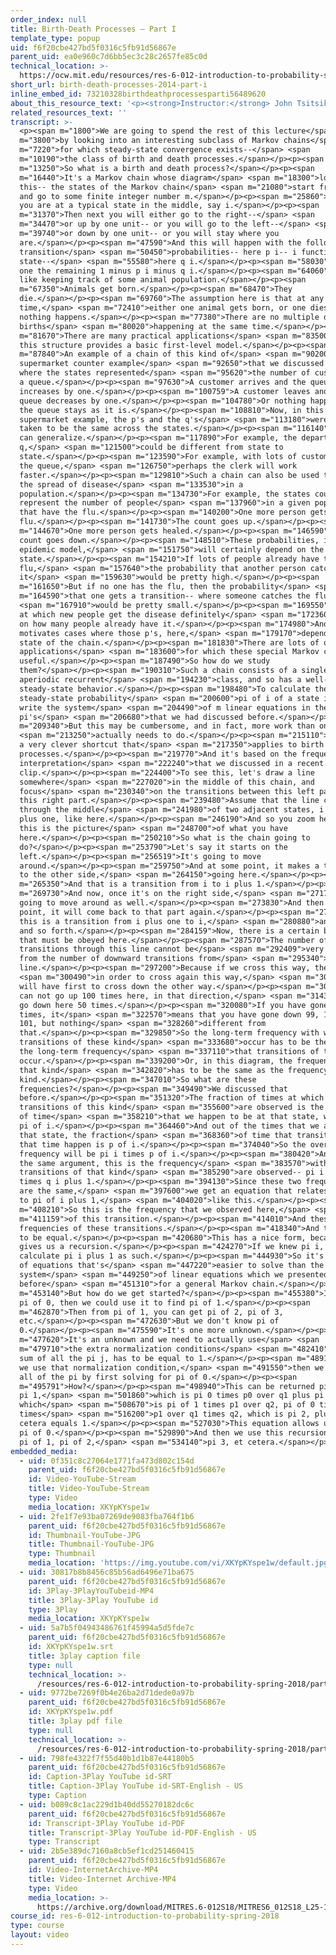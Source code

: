 ```yaml
---
order_index: null
title: Birth-Death Processes — Part I
template_type: popup
uid: f6f20cbe427bd5f0316c5fb91d56867e
parent_uid: ea0e960c7d6bb5ec3c28c2657fe85c0d
technical_location: >-
  https://ocw.mit.edu/resources/res-6-012-introduction-to-probability-spring-2018/part-iii-random-processes/birth-death-processes-2014-part-i
short_url: birth-death-processes-2014-part-i
inline_embed_id: 73210328birthdeathprocessesparti56489620
about_this_resource_text: '<p><strong>Instructor:</strong> John Tsitsiklis</p>'
related_resources_text: ''
transcript: >-
  <p><span m="1800">We are going to spend the rest of this lecture</span> <span
  m="3800">by looking into an interesting subclass of Markov chains</span> <span
  m="7220">for which steady-state convergence exists--</span> <span
  m="10190">the class of birth and death processes.</span></p><p><span
  m="13250">So what is a birth and death process?</span></p><p><span
  m="16440">It's a Markov chain whose diagram</span> <span m="18300">looks like
  this-- the states of the Markov chain</span> <span m="21080">start from zero
  and go to some finite integer number m.</span></p><p><span m="25860">And if
  you are at a typical state in the middle, say i.</span></p><p><span
  m="31370">Then next you will either go to the right--</span> <span
  m="34470">or up by one unit-- or you will go to the left--</span> <span
  m="39740">or down by one unit-- or you will stay where you
  are.</span></p><p><span m="47590">And this will happen with the following
  transition</span> <span m="50450">probabilities-- here p i-- i function of the
  state--</span> <span m="55580">here q i.</span></p><p><span m="58030">And this
  one the remaining 1 minus p i minus q i.</span></p><p><span m="64060">So it's
  like keeping track of some animal population.</span></p><p><span
  m="67350">Animals get born.</span></p><p><span m="68470">They
  die.</span></p><p><span m="69760">The assumption here is that at any point in
  time,</span> <span m="72410">either one animal gets born, or one dies, or
  nothing happens.</span></p><p><span m="77380">There are no multiple deaths, no
  births</span> <span m="80020">happening at the same time.</span></p><p><span
  m="81670">There are many practical applications</span> <span m="83500">where
  this structure provides a basic first-level model.</span></p><p><span
  m="87840">An example of a chain of this kind of</span> <span m="90200">was the
  supermarket counter example</span> <span m="92650">that we discussed before,
  where the states represented</span> <span m="95620">the number of customers in
  a queue.</span></p><p><span m="97630">A customer arrives and the queue
  increases by one.</span></p><p><span m="100759">A customer leaves and the
  queue decreases by one.</span></p><p><span m="104780">Or nothing happens and
  the queue stays as it is.</span></p><p><span m="108810">Now, in this
  supermarket example, the p's and the q's</span> <span m="113180">were all
  taken to be the same across the states.</span></p><p><span m="116140">But we
  can generalize.</span></p><p><span m="117890">For example, the departure rate,
  q,</span> <span m="121500">could be different from state to
  state.</span></p><p><span m="123590">For example, with lots of customers in
  the queue,</span> <span m="126750">perhaps the clerk will work
  faster.</span></p><p><span m="129810">Such a chain can also be used to model
  the spread of disease</span> <span m="133530">in a
  population.</span></p><p><span m="134730">For example, the states could
  represent the number of people</span> <span m="137960">in a given population
  that have the flu.</span></p><p><span m="140200">One more person gets the
  flu.</span></p><p><span m="141730">The count goes up.</span></p><p><span
  m="144670">One more person gets healed.</span></p><p><span m="146590">The
  count goes down.</span></p><p><span m="148510">These probabilities, in such an
  epidemic model,</span> <span m="151750">will certainly depend on the current
  state.</span></p><p><span m="154210">If lots of people already have the
  flu,</span> <span m="157640">the probability that another person catches
  it</span> <span m="159630">would be pretty high.</span></p><p><span
  m="161650">But if no one has the flu, then the probability</span> <span
  m="164590">that one gets a transition-- where someone catches the flu--</span>
  <span m="167910">would be pretty small.</span></p><p><span m="169550">The rate
  at which new people get the disease definitely</span> <span m="172360">depends
  on how many people already have it.</span></p><p><span m="174980">And that
  motivates cases where those p's, here,</span> <span m="179170">depend on the
  state of the chain.</span></p><p><span m="181830">There are lots of other
  applications</span> <span m="183600">for which these special Markov chains are
  useful.</span></p><p><span m="187490">So how do we study
  them?</span></p><p><span m="190310">Such a chain consists of a single
  aperiodic recurrent</span> <span m="194230">class, and so has a well-defined
  steady-state behavior.</span></p><p><span m="198480">To calculate the
  steady-state probability</span> <span m="200600">pi of i of a state i, you can
  write the system</span> <span m="204490">of m linear equations in the
  pi's</span> <span m="206680">that we had discussed before.</span></p><p><span
  m="209340">But this may be cumbersome, and in fact, more work than one</span>
  <span m="213250">actually needs to do.</span></p><p><span m="215110">There is
  a very clever shortcut that</span> <span m="217350">applies to birth and death
  processes.</span></p><p><span m="219770">And it's based on the frequency
  interpretation</span> <span m="222240">that we discussed in a recent
  clip.</span></p><p><span m="224400">To see this, let's draw a line
  somewhere</span> <span m="227020">in the middle of this chain, and
  focus</span> <span m="230340">on the transitions between this left part and
  this right part.</span></p><p><span m="239480">Assume that the line cuts
  through the middle</span> <span m="241980">of two adjacent states, i and i
  plus one, like here.</span></p><p><span m="246190">And so you zoom here and
  this is the picture</span> <span m="248700">of what you have
  here.</span></p><p><span m="250210">So what is the chain going to
  do?</span></p><p><span m="253790">Let's say it starts on the
  left.</span></p><p><span m="256519">It's going to move
  around.</span></p><p><span m="259750">And at some point, it makes a transition
  to the other side,</span> <span m="264150">going here.</span></p><p><span
  m="265350">And that is a transition from i to i plus 1.</span></p><p><span
  m="269730">And now, once it's on the right side,</span> <span m="271720">it's
  going to move around as well.</span></p><p><span m="273830">And then at one
  point, it will come back to that part again.</span></p><p><span m="277159">And
  this is a transition from i plus one to i,</span> <span m="280880">and so on
  and so forth.</span></p><p><span m="284159">Now, there is a certain balance
  that must be obeyed here.</span></p><p><span m="287570">The number of upward
  transitions through this line cannot be</span> <span m="292409">very different
  from the number of downward transitions from</span> <span m="295340">this
  line.</span></p><p><span m="297200">Because if we cross this way, then</span>
  <span m="300490">in order to cross again this way,</span> <span m="303180">you
  will have first to cross down the other way.</span></p><p><span m="307320">You
  can not go up 100 times here, in that direction,</span> <span m="314300">and
  go down here 50 times.</span></p><p><span m="320080">If you have gone up 100
  times, it</span> <span m="322570">means that you have gone down 99, 100 or
  101, but nothing</span> <span m="328260">different from
  that.</span></p><p><span m="329850">So the long-term frequency with which
  transitions of these kind</span> <span m="333680">occur has to be the same as
  the long-term frequency</span> <span m="337110">that transitions of that kind
  occur.</span></p><p><span m="339200">Or, in this diagram, the frequency of
  that kind</span> <span m="342820">has to be the same as the frequency of that
  kind.</span></p><p><span m="347010">So what are these
  frequencies?</span></p><p><span m="349490">We discussed that
  before.</span></p><p><span m="351320">The fraction of times at which
  transitions of this kind</span> <span m="355600">are observed is the fraction
  of time</span> <span m="358210">that we happen to be at that state, which is
  pi of i.</span></p><p><span m="364460">And out of the times that we are in
  that state, the fraction</span> <span m="368360">of time that transitions of
  that time happen is p of i.</span></p><p><span m="374040">So the overall
  frequency will be pi i times p of i.</span></p><p><span m="380420">And with
  the same argument, this is the frequency</span> <span m="383570">with which
  transitions of that kind</span> <span m="385290">are observed-- pi i plus 1
  times q i plus 1.</span></p><p><span m="394130">Since these two frequencies
  are the same,</span> <span m="397600">we get an equation that relates pi of i
  to pi of i plus 1,</span> <span m="404020">like this.</span></p><p><span
  m="408210">So this is the frequency that we observed here,</span> <span
  m="411159">of this transition.</span></p><p><span m="414010">And these are the
  frequencies of these transitions.</span></p><p><span m="418340">And they have
  to be equal.</span></p><p><span m="420680">This has a nice form, because it
  gives us a recursion.</span></p><p><span m="424270">If we knew pi i, we can
  calculate pi i plus 1 as such.</span></p><p><span m="444930">So it's a system
  of equations that's</span> <span m="447220">easier to solve than the original
  system</span> <span m="449250">of linear equations which we presented
  before</span> <span m="451310">for a general Markov chain.</span></p><p><span
  m="453140">But how do we get started?</span></p><p><span m="455380">If we knew
  pi of 0, then we could use it to find pi of 1.</span></p><p><span
  m="462870">Then from pi of 1, you can get pi of 2, pi of 3,
  etc.</span></p><p><span m="472630">But we don't know pi of
  0.</span></p><p><span m="475590">It's one more unknown.</span></p><p><span
  m="477620">It's an unknown and we need to actually use</span> <span
  m="479710">the extra normalization conditions</span> <span m="482410">that the
  sum of all the pi j, has to be equal to 1.</span></p><p><span m="489100">After
  we use that normalization condition,</span> <span m="491550">then we can find
  all of the pi by first solving for pi of 0.</span></p><p><span
  m="495791">How?</span></p><p><span m="498940">This can be returned pi 0 plus
  pi 1,</span> <span m="501860">which is pi 0 times p0 over q1 plus pi of 2,
  which</span> <span m="508670">is pi of 1 times p1 over q2, pi of 0 times p0
  times</span> <span m="516200">p1 over q1 times q2, which is pi 2, plus et
  cetera equals 1.</span></p><p><span m="527030">This equation allows us to find
  pi of 0.</span></p><p><span m="529890">And then we use this recursion to find
  pi of 1, pi of 2,</span> <span m="534140">pi 3, et cetera.</span></p>
embedded_media:
  - uid: 0f351c8c27064e1771fa473d802c154d
    parent_uid: f6f20cbe427bd5f0316c5fb91d56867e
    id: Video-YouTube-Stream
    title: Video-YouTube-Stream
    type: Video
    media_location: XKYpKYspe1w
  - uid: 2fe1f7e93ba07269de9083fba764f1b6
    parent_uid: f6f20cbe427bd5f0316c5fb91d56867e
    id: Thumbnail-YouTube-JPG
    title: Thumbnail-YouTube-JPG
    type: Thumbnail
    media_location: 'https://img.youtube.com/vi/XKYpKYspe1w/default.jpg'
  - uid: 30817b8b8456c85b56ad6496e71ba675
    parent_uid: f6f20cbe427bd5f0316c5fb91d56867e
    id: 3Play-3PlayYouTubeid-MP4
    title: 3Play-3Play YouTube id
    type: 3Play
    media_location: XKYpKYspe1w
  - uid: 5a7b5f04943486761f45994a5d5fde7c
    parent_uid: f6f20cbe427bd5f0316c5fb91d56867e
    id: XKYpKYspe1w.srt
    title: 3play caption file
    type: null
    technical_location: >-
      /resources/res-6-012-introduction-to-probability-spring-2018/part-iii-random-processes/birth-death-processes-2014-part-i/XKYpKYspe1w.srt
  - uid: 9772be7269f0b4e26ba2d71dede0a97b
    parent_uid: f6f20cbe427bd5f0316c5fb91d56867e
    id: XKYpKYspe1w.pdf
    title: 3play pdf file
    type: null
    technical_location: >-
      /resources/res-6-012-introduction-to-probability-spring-2018/part-iii-random-processes/birth-death-processes-2014-part-i/XKYpKYspe1w.pdf
  - uid: 798fe4322f7f55d40b1d1b87e44180b5
    parent_uid: f6f20cbe427bd5f0316c5fb91d56867e
    id: Caption-3Play YouTube id-SRT
    title: Caption-3Play YouTube id-SRT-English - US
    type: Caption
  - uid: b089c8c1ac229d1b40dd55270182dc6c
    parent_uid: f6f20cbe427bd5f0316c5fb91d56867e
    id: Transcript-3Play YouTube id-PDF
    title: Transcript-3Play YouTube id-PDF-English - US
    type: Transcript
  - uid: 2b5e389dc7160a8cb5ef1cd251460415
    parent_uid: f6f20cbe427bd5f0316c5fb91d56867e
    id: Video-InternetArchive-MP4
    title: Video-Internet Archive-MP4
    type: Video
    media_location: >-
      https://archive.org/download/MITRES.6-012S18/MITRES6_012S18_L25-10_300k.mp4
course_id: res-6-012-introduction-to-probability-spring-2018
type: course
layout: video
---
```

